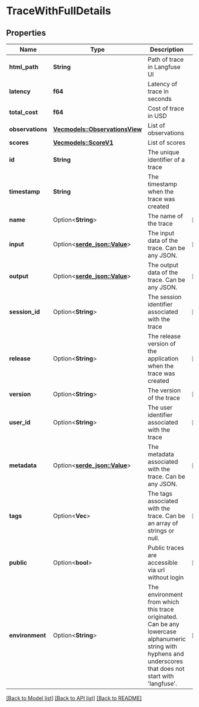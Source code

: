 # TraceWithFullDetails

## Properties

Name | Type | Description | Notes
------------ | ------------- | ------------- | -------------
**html_path** | **String** | Path of trace in Langfuse UI | 
**latency** | **f64** | Latency of trace in seconds | 
**total_cost** | **f64** | Cost of trace in USD | 
**observations** | [**Vec<models::ObservationsView>**](ObservationsView.md) | List of observations | 
**scores** | [**Vec<models::ScoreV1>**](ScoreV1.md) | List of scores | 
**id** | **String** | The unique identifier of a trace | 
**timestamp** | **String** | The timestamp when the trace was created | 
**name** | Option<**String**> | The name of the trace | [optional]
**input** | Option<[**serde_json::Value**](.md)> | The input data of the trace. Can be any JSON. | [optional]
**output** | Option<[**serde_json::Value**](.md)> | The output data of the trace. Can be any JSON. | [optional]
**session_id** | Option<**String**> | The session identifier associated with the trace | [optional]
**release** | Option<**String**> | The release version of the application when the trace was created | [optional]
**version** | Option<**String**> | The version of the trace | [optional]
**user_id** | Option<**String**> | The user identifier associated with the trace | [optional]
**metadata** | Option<[**serde_json::Value**](.md)> | The metadata associated with the trace. Can be any JSON. | [optional]
**tags** | Option<**Vec<String>**> | The tags associated with the trace. Can be an array of strings or null. | [optional]
**public** | Option<**bool**> | Public traces are accessible via url without login | [optional]
**environment** | Option<**String**> | The environment from which this trace originated. Can be any lowercase alphanumeric string with hyphens and underscores that does not start with 'langfuse'. | [optional]

[[Back to Model list]](../README.md#documentation-for-models) [[Back to API list]](../README.md#documentation-for-api-endpoints) [[Back to README]](../README.md)



